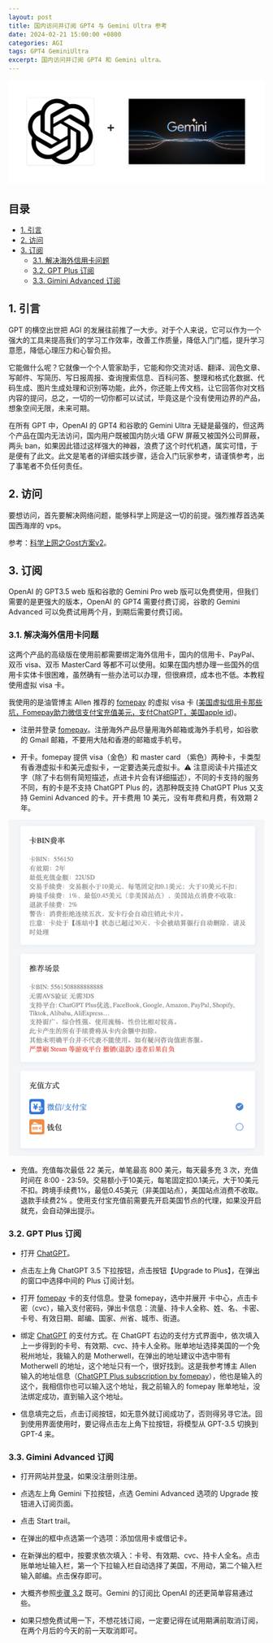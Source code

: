 ```yaml
---
layout: post
title: 国内访问并订阅 GPT4 与 Gemini Ultra 参考
date: 2024-02-21 15:00:00 +0800
categories: AGI
tags: GPT4 GeminiUltra
excerpt: 国内访问并订阅 GPT4 和 Gemini ultra。
---
```


![OpenAI and Gemini logo](/assets/images/OpenAIAndGemini.webp)

## 目录

- [1. 引言](#1-引言)
- [2. 访问](#2-访问)
- [3. 订阅](#3-订阅)
  - [3.1. 解决海外信用卡问题](#31-解决海外信用卡问题)
  - [3.2. GPT Plus 订阅](#32-gpt-plus-订阅)
  - [3.3. Gimini Advanced 订阅](#33-gimini-advanced-订阅)

## 1. 引言

GPT 的横空出世把 AGI 的发展往前推了一大步。对于个人来说，它可以作为一个强大的工具来提高我们的学习工作效率，改善工作质量，降低入门门槛，提升学习意愿，降低心理压力和心智负担。

它能做什么呢？它就像一个个人管家助手，它能和你交流对话、翻译、润色文章、写邮件、写简历、写日报周报、查询搜索信息、百科问答、整理和格式化数据、代码生成、图片生成处理和识别等功能，此外，你还能上传文档，让它回答你对文档内容的提问，总之，一切的一切你都可以试试，毕竟这是个没有使用边界的产品，想象空间无限，未来可期。

在所有 GPT 中，OpenAI 的 GPT4 和谷歌的 Gemini Ultra  无疑是最强的，但这两个产品在国内无法访问，国内用户既被国内防火墙 GFW 屏蔽又被国外公司屏蔽，两头 ban，如果因此错过这样强大的神器，浪费了这个时代机遇，属实可惜，于是便有了此文。此文是笔者的详细实践步骤，适合入门玩家参考，请谨慎参考，出了事笔者不负任何责任。

## 2. 访问

要想访问，首先要解决网络问题，能够科学上网是这一切的前提。强烈推荐首选美国西海岸的 vps。

参考：[科学上网之Gost方案v2][GostV2]。

## 3. 订阅

OpenAI 的 GPT3.5 web 版和谷歌的 Gemini Pro web 版可以免费使用，但我们需要的是更强大的版本，OpenAI 的 GPT4 需要付费订阅，谷歌的 Gemini Advanced 可以免费试用两个月，到期后需要付费订阅。

### 3.1. 解决海外信用卡问题

这两个产品的高级版在使用前都需要绑定海外信用卡，国内的信用卡、PayPal、双币 visa、双币 MasterCard 等都不可以使用。如果在国内想办理一些国外的信用卡实体卡很困难，虽然确有一些办法可以办理，但很麻烦，成本也不低。本教程使用虚拟 visa 卡。

我使用的是油管博主 Allen 推荐的 [fomepay][fomepay] 的虚拟 visa 卡 ([美国虚拟信用卡那些坑，Fomepay助力微信支付宝充值美元，支付ChatGPT，美国apple id][allenFomepayRecommend])。

- 注册并登录 [fomepay][fomepay]。注册海外产品尽量用海外邮箱或海外手机号，如谷歌的 Gmail 邮箱，不要用大陆和香港的邮箱或手机号。

- 开卡。fomepay 提供 visa（金色）和 master card （紫色）两种卡，卡类型有香港虚拟卡和美元虚拟卡，一定要选美元虚拟卡。⚠️ 注意阅读卡片描述文字（除了卡右侧有简短描述，点进卡片会有详细描述），不同的卡支持的服务不同，有的卡是不支持 ChatGPT Plus 的，选那种既支持 ChatGPT Plus 又支持 Gemini Advanced 的卡。开卡费用 10 美元，没有年费和月费，有效期 2 年。

![fomepay card description example](/assets/images/fomepayCardDescDemo.webp)

- 充值。充值每次最低 22 美元，单笔最高 800 美元，每天最多充 3 次，充值时间在 8:00 - 23:59。交易额小于10美元，每笔固定扣0.1美元，大于10美元不扣。跨境手续费1%，最低0.45美元（非美国站点），美国站点消费不收取。退款手续费2% 。使用支付宝充值前需要先开启美国节点的代理，如果没开启就充，会自动弹出提示。

### 3.2. GPT Plus 订阅

- 打开 [ChatGPT][chatgpt]。

- 点击左上角 ChatGPT 3.5 下拉按钮，点击按钮【Upgrade to Plus】，在弹出的窗口中选择中间的 Plus 订阅计划。

- 打开 [fomepay][fomepay] 卡的支付信息。登录 fomepay，选中并展开 卡中心，点击卡密（cvc），输入支付密码，弹出卡信息：流量、持卡人全称、姓、名、卡密、卡号、有效日期、邮编、国家、州省、城市、街道。

- 绑定 [ChatGPT][chatgpt] 的支付方式。在 ChatGPT 右边的支付方式界面中，依次填入上一步得到的卡号、有效期、cvc、持卡人全称。账单地址选择美国的一个免税州地址，我输入的是 Motherwell，在弹出的地址建议中选中带有 Motherwell 的地址，这个地址只有一个，很好找到。这是我参考博主 Allen 输入的地址信息（[ChatGPT Plus subscription by fomepay][allenChatGPTPlusSubscription]），他也是输入的这个，我相信你也可以输入这个地址，我之前输入的 fomepay 账单地址，没法绑定成功，直到输入这个地址。

- 信息填完之后，点击订阅按钮，如无意外就订阅成功了，否则得另寻它法。回到使用界面使用时，要记得点击左上角下拉按钮，将模型从 GPT-3.5 切换到 GPT-4 来。

### 3.3. Gimini Advanced 订阅

- 打开网站并[登录][gemini]，如果没注册则注册。

- 点选左上角 Gemini 下拉按钮，点选 Gemini Advanced 选项的 Upgrade 按钮进入订阅页面。

- 点击 Start trail。

- 在弹出的框中点选第一个选项：添加信用卡或借记卡。

- 在新弹出的框中，按要求依次填入：卡号、有效期、cvc、持卡人全名。点击账单地址输入栏，第一个下拉输入栏自动选择了美国，不用动，第二个输入栏输入邮编。点击保存即可。

- 大概齐参照[步骤 3.2](#32-gpt-plus-订阅) 既可。Gemini 的订阅比 OpenAI 的还更简单容易通过些。

- 如果只想免费试用一下，不想花钱订阅，一定要记得在试用期满前取消订阅，在两个月后的今天的前一天取消即可。

[allenChatGPTPlusSubscription]: https://youtu.be/SnXjdsYECbQ?t=448
[allenFomepayRecommend]: https://youtu.be/_rk1Wi6Vt8A?si=srVBkDZcC5SOpJx9
[chatgpt]: https://chat.openai.com
[fomepay]: https://www.fomepay.com
[gemini]: https://gemini.google.com
[GostV2]: https://blog.thomasyang.nl/科学上网/2023/05/20/科学上网之Gost方案v2.html